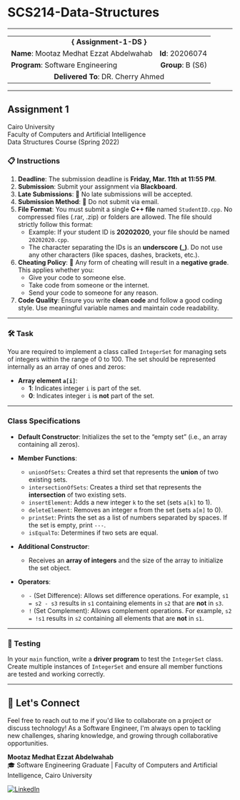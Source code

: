 # SCS214-Data-Structures
---

<div align="center">
  <table width="100%">
    <tr>
      <td colspan="2" align="center"><strong>{ Assignment-1-DS }</strong></td>
    </tr>
    <tr>
      <td align="left"><strong>Name</strong>: Mootaz Medhat Ezzat Abdelwahab</td>
      <td align="right"><strong>Id</strong>: 20206074</td>
    </tr>
    <tr>
      <td align="left"><strong>Program</strong>: Software Engineering</td>
      <td align="right"><strong>Group</strong>: B (S6)</td>
    </tr>
    <tr>
      <td colspan="2" align="center"><strong>Delivered To</strong>: DR. Cherry Ahmed</td>
    </tr>
  </table>
</div>

---

## Assignment 1

Cairo University  
Faculty of Computers and Artificial Intelligence  
Data Structures Course (Spring 2022) 

### 📋 Instructions

1. **Deadline**: The submission deadline is **Friday, Mar. 11th at 11:55 PM**.
2. **Submission**: Submit your assignment via **Blackboard**.
3. **Late Submissions**: 🚫 No late submissions will be accepted.
4. **Submission Method**: 🚫 Do not submit via email.
5. **File Format**: You must submit a single **C++ file** named `StudentID.cpp`. No compressed files (.rar, .zip) or folders are allowed. The file should strictly follow this format:
   - Example: If your student ID is **20202020**, your file should be named `20202020.cpp`.
   - The character separating the IDs is an **underscore (_)**. Do not use any other characters (like spaces, dashes, brackets, etc.).
6. **Cheating Policy**: 🚫 Any form of cheating will result in a **negative grade**. This applies whether you:
   - Give your code to someone else.
   - Take code from someone or the internet.
   - Send your code to someone for any reason.
7. **Code Quality**: Ensure you write **clean code** and follow a good coding style. Use meaningful variable names and maintain code readability.

---

### 🛠️ Task

You are required to implement a class called `IntegerSet` for managing sets of integers within the range of 0 to 100. The set should be represented internally as an array of ones and zeros:
- **Array element `a[i]`**:
  - **1**: Indicates integer `i` is part of the set.
  - **0**: Indicates integer `i` is **not** part of the set.

---

### Class Specifications

- **Default Constructor**: Initializes the set to the “empty set” (i.e., an array containing all zeros).
  
- **Member Functions**:
  - `unionOfSets`: Creates a third set that represents the **union** of two existing sets.
  - `intersectionOfSets`: Creates a third set that represents the **intersection** of two existing sets.
  - `insertElement`: Adds a new integer `k` to the set (sets `a[k]` to 1).
  - `deleteElement`: Removes an integer `m` from the set (sets `a[m]` to 0).
  - `printSet`: Prints the set as a list of numbers separated by spaces. If the set is empty, print `---`.
  - `isEqualTo`: Determines if two sets are equal.

- **Additional Constructor**:
  - Receives an **array of integers** and the size of the array to initialize the set object.

- **Operators**:
  - `-` (Set Difference): Allows set difference operations. For example, `s1 = s2 - s3` results in `s1` containing elements in `s2` that are **not** in `s3`.
  - `!` (Set Complement): Allows complement operations. For example, `s2 = !s1` results in `s2` containing all elements that are **not** in `s1`.

---

### 📝 Testing

In your `main` function, write a **driver program** to test the `IntegerSet` class. Create multiple instances of `IntegerSet` and ensure all member functions are tested and working correctly.

---

## 💬 Let's Connect
Feel free to reach out to me if you'd like to collaborate on a project or discuss technology! As a Software Engineer, I'm always open to tackling new challenges, sharing knowledge, and growing through collaborative opportunities.

**Mootaz Medhat Ezzat Abdelwahab**  
🎓 Software Engineering Graduate | Faculty of Computers and Artificial Intelligence, Cairo University  

[![LinkedIn](https://img.shields.io/badge/LinkedIn-0077B5?style=for-the-badge&logo=linkedin&logoColor=white)](https://www.linkedin.com/in/mootaz-medhat-ezzat-abdelwahab-377a60244)

